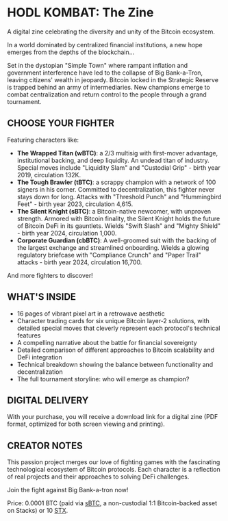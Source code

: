 # HODL KOMBAT: The Zine

A digital zine celebrating the diversity and unity of the Bitcoin ecosystem.

In a world dominated by centralized financial institutions, a new hope emerges from the depths of the blockchain...

Set in the dystopian "Simple Town" where rampant inflation and government interference have led to the collapse of Big Bank-a-Tron, leaving citizens' wealth in jeopardy. Bitcoin locked in the Strategic Reserve is trapped behind an army of intermediaries. New champions emerge to combat centralization and return control to the people through a grand tournament.

## CHOOSE YOUR FIGHTER

Featuring characters like:
- **The Wrapped Titan (wBTC)**: a 2/3 multisig with first-mover advantage, institutional backing, and deep liquidity. An undead titan of industry. Special moves include "Liquidity Slam" and "Custodial Grip" - birth year 2019, circulation 132K.
- **The Tough Brawler (tBTC)**: a scrappy champion with a network of 100 signers in his corner. Committed to decentralization, this fighter never stays down for long. Attacks with "Threshold Punch" and "Hummingbird Feet" - birth year 2023, circulation 4,615.
- **The Silent Knight (sBTC)**: a Bitcoin-native newcomer, with unproven strength. Armored with Bitcoin finality, the Silent Knight holds the future of Bitcoin DeFi in its gauntlets. Wields "Swift Slash" and "Mighty Shield" - birth year 2024, circulation 1,000.
- **Corporate Guardian (cbBTC)**: A well-groomed suit with the backing of the largest exchange and streamlined onboarding. Wields a glowing regulatory briefcase with "Compliance Crunch" and "Paper Trail" attacks - birth year 2024, circulation 16,700.

And more fighters to discover!

## WHAT'S INSIDE

- 16 pages of vibrant pixel art in a retrowave aesthetic
- Character trading cards for six unique Bitcoin layer-2 solutions, with detailed special moves that cleverly represent each protocol's technical features
- A compelling narrative about the battle for financial sovereignty
- Detailed comparison of different approaches to Bitcoin scalability and DeFi integration
- Technical breakdown showing the balance between functionality and decentralization
- The full tournament storyline: who will emerge as champion?

## DIGITAL DELIVERY

With your purchase, you will receive a download link for a digital zine (PDF format, optimized for both screen viewing and printing).

## CREATOR NOTES

This passion project merges our love of fighting games with the fascinating technological ecosystem of Bitcoin protocols. Each character is a reflection of real projects and their approaches to solving DeFi challenges.

Join the fight against Big Bank-a-tron now!

Price: 0.0001 BTC (paid via [sBTC](https://www.stacks.co/faq/what-is-sbtc), a non-custodial 1:1 Bitcoin-backed asset on Stacks) or 10 [STX](https://www.stacks.co/).